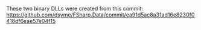 
These two binary DLLs were created from this commit: https://github.com/dsyme/FSharp.Data/commit/ea91d5ac8a31ad16e8230f0418df6eae57e04f15 
